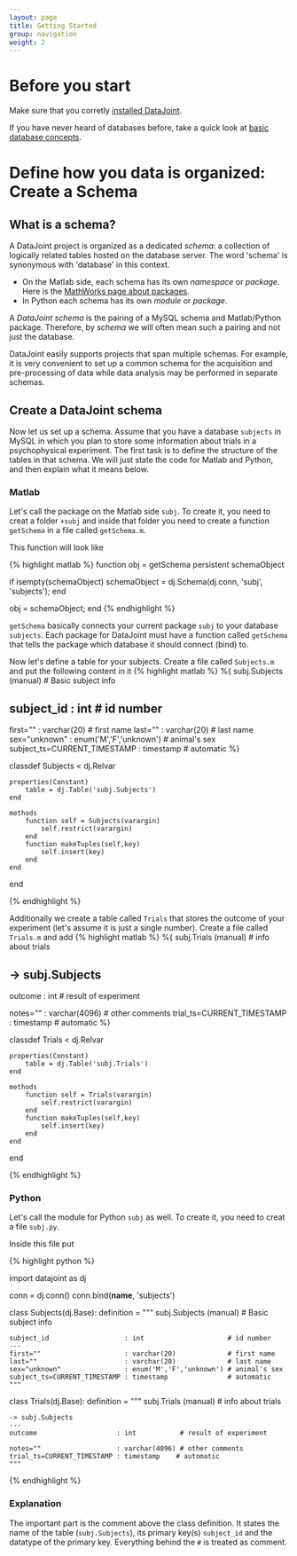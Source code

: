 ```yaml
---
layout: page
title: Getting Started
group: navigation
weight: 2
---
```


# Before you start

Make sure that you corretly [installed DataJoint](/installation.html).

If you have never heard of databases before, take a quick look at [basic database concepts](/basicconcepts.html).

# Define how you data is organized: Create a Schema

## What is a schema?
A DataJoint project is organized as a dedicated _schema_: a collection of logically related tables hosted on the database server. The word 'schema' is synonymous with 'database' in this context.

* On the Matlab side, each schema has its own _namespace_ or _package_. Here is the [MathWorks page about packages](http://www.mathworks.com/help/matlab/matlab_oop/scoping-classes-with-packages.html). 
* In Python each schema has its own _module_ or _package_.

A _DataJoint schema_ is the pairing of a MySQL schema and Matlab/Python package. Therefore, by _schema_ we will often mean such a pairing and not just the database.

DataJoint easily supports projects that span multiple schemas. For example, it is very convenient to set up a common schema for the acquisition and pre-processing of data while data analysis may be performed in separate schemas.

## Create a DataJoint schema

Now let us set up a schema. Assume that you have a database `subjects` in MySQL in which you plan to store some information about trials in a psychophysical experiment. The first task is to define the structure of the tables in that schema. We will just state the code for Matlab and Python, and then explain what it means below. 

### Matlab

Let's call the package on the Matlab side `subj`. To create it, you need to creat a folder `+subj` and inside that folder you need to create a function `getSchema` in a file called `getSchema.m`. 

This function will look like

{% highlight matlab %}
function obj = getSchema
persistent schemaObject

if isempty(schemaObject)
    schemaObject = dj.Schema(dj.conn, 'subj', 'subjects');
end

obj = schemaObject;
end
{% endhighlight %}

`getSchema` basically connects your current package `subj` to your database `subjects`. Each package for DataJoint must have a function called `getSchema` that tells the package which database it should connect (bind) to. 

Now let's define a table for your subjects. Create a file called `Subjects.m` and put the following content in it
{% highlight matlab %}
%{
subj.Subjects (manual) # Basic subject info

subject_id                   : int                     # id number
---
first=""                     : varchar(20)             # first name
last=""                      : varchar(20)             # last name
sex="unknown"                : enum('M','F','unknown') # animal's sex
subject_ts=CURRENT_TIMESTAMP : timestamp               # automatic
%}

classdef Subjects < dj.Relvar

	properties(Constant)
		table = dj.Table('subj.Subjects')
	end

	methods
		function self = Subjects(varargin)
			self.restrict(varargin)
        end
        function makeTuples(self,key)
            self.insert(key)
        end
	end
end

{% endhighlight %}

Additionally we create a table called `Trials` that stores the outcome of your experiment (let's assume it is just a single number). Create a file called `Trials.m` and add
{% highlight matlab %}
%{
subj.Trials (manual)                      # info about trials

-> subj.Subjects
---
outcome                    : int           # result of experiment

notes=""                   : varchar(4096) # other comments 
trial_ts=CURRENT_TIMESTAMP : timestamp    # automatic
%}

classdef Trials < dj.Relvar

	properties(Constant)
		table = dj.Table('subj.Trials')
	end

	methods
		function self = Trials(varargin)
			self.restrict(varargin)
        end
        function makeTuples(self,key)
            self.insert(key)
        end
	end
end

{% endhighlight %}

### Python	


Let's call the module for Python `subj` as well. To create it, you need to creat a file `subj.py`.

Inside this file put 

{% highlight python %}

import datajoint as dj

conn = dj.conn()
conn.bind(__name__, 'subjects')

class Subjects(dj.Base):
	definition = """
	subj.Subjects (manual) # Basic subject info

	subject_id                   : int                     # id number
	---
	first=""                     : varchar(20)             # first name
	last=""                      : varchar(20)             # last name
	sex="unknown"                : enum('M','F','unknown') # animal's sex
	subject_ts=CURRENT_TIMESTAMP : timestamp               # automatic
	"""

class Trials(dj.Base):
	definition = """
	subj.Trials (manual)                      # info about trials

	-> subj.Subjects
	---
	outcome                    : int           # result of experiment

	notes=""                   : varchar(4096) # other comments 
	trial_ts=CURRENT_TIMESTAMP : timestamp    # automatic
	"""


{% endhighlight %}

### Explanation

The important part is the comment above the class definition. It states the name of the table (`subj.Subjects`), its primary key(s) `subject_id` and the datatype of the primary key. Everything behind the `#` is treated as comment. 
